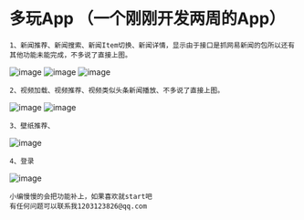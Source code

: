 
# 多玩App （一个刚刚开发两周的App）
    
    1、新闻推荐、新闻搜索、新闻Item切换、新闻详情，显示由于接口是抓网易新闻的包所以还有其他功能未能完成，不多说了直接上图。
    
![image](https://github.com/tianya2416/GKiOSApp/blob/master/GKiOSApp/GKiOSApp/Class/Resources/1.png)
![image](https://github.com/tianya2416/GKiOSApp/blob/master/GKiOSApp/GKiOSApp/Class/Resources/5.png)
![image](https://github.com/tianya2416/GKiOSApp/blob/master/GKiOSApp/GKiOSApp/Class/Resources/7.png)
    
    2、视频加载、视频推荐、视频类似头条新闻播放、不多说了直接上图。

![image](https://github.com/tianya2416/GKiOSApp/blob/master/GKiOSApp/GKiOSApp/Class/Resources/2.png)
![image](https://github.com/tianya2416/GKiOSApp/blob/master/GKiOSApp/GKiOSApp/Class/Resources/6.png)

    3、壁纸推荐、

![image](https://github.com/tianya2416/GKiOSApp/blob/master/GKiOSApp/GKiOSApp/Class/Resources/3.png)

    4、登录

![image](https://github.com/tianya2416/GKiOSApp/blob/master/GKiOSApp/GKiOSApp/Class/Resources/4.png)

    小编慢慢的会把功能补上，如果喜欢就start吧
    有任何问题可以联系我1203123826@qq.com
    
    

